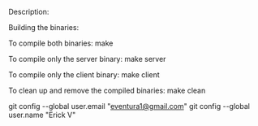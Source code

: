 Description:


Building the binaries:

To compile both binaries:
    make

To compile only the server binary:
    make server

To compile only the client binary:
    make client

To clean up and remove the compiled binaries:
    make clean




  git config --global user.email "eventura1@gmail.com"
  git config --global user.name "Erick V"
